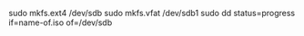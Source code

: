 sudo mkfs.ext4 /dev/sdb
sudo mkfs.vfat /dev/sdb1
sudo dd status=progress if=name-of.iso of=/dev/sdb
